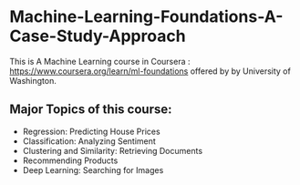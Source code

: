 # Machine-Learning-Foundations-A-Case-Study-Approach

This is A Machine Learning course in Coursera : https://www.coursera.org/learn/ml-foundations offered by by University of Washington.

## Major Topics of this course:
 - Regression: Predicting House Prices
 - Classification: Analyzing Sentiment
 - Clustering and Similarity: Retrieving Documents
 - Recommending Products
 - Deep Learning: Searching for Images

